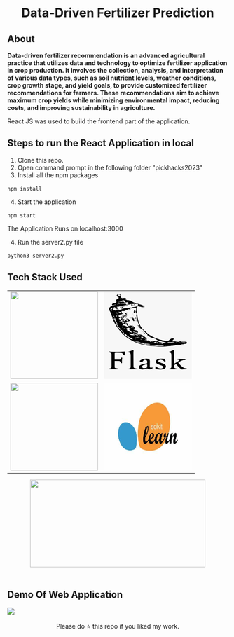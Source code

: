 <div align="center">

# Data-Driven Fertilizer Prediction

</div>

## About

<b>Data-driven fertilizer recommendation is an advanced agricultural practice that utilizes data and technology to optimize fertilizer application in crop production. It involves the collection, analysis, and interpretation of various data types, such as soil nutrient levels, weather conditions, crop growth stage, and yield goals, to provide customized fertilizer recommendations for farmers. These recommendations aim to achieve maximum crop yields while minimizing environmental impact, reducing costs, and improving sustainability in agriculture.</b> 


React JS was used to build the frontend part of the application.<br/>


## Steps to run the React Application in local

1. Clone this repo.
2. Open command prompt in the following folder "pickhacks2023"
3. Install all the npm packages

```
npm install
```

4. Start the application

```
npm start
```

The Application Runs on localhost:3000



4. Run the server2.py file

```
python3 server2.py
```

## Tech Stack Used

<div align="center">

<table>
    <tr>
        <td><img src="./readme_assets/react.jpeg" width="200px" height="200px" /></td>
        <td><img src="./readme_assets/flask.png" width="200px" height="200px" /></td>
    </tr>
    <tr>
        <td><img src="./readme_assets/python.jpg" width="200px" height="200px" /></td>
        <td><img src="./readme_assets/scikit.jfif" width="200px" height="200px" /></td>
    </tr>
</table>

<img src="./readme_assets/bootstrap.png" width="400px" height="200px" />
</div>

<br/>

## Demo Of Web Application

<img src="./readme_assets/lappy_gif.gif" />

<div align="center">

Please do ⭐ this repo if you liked my work.

</div>
